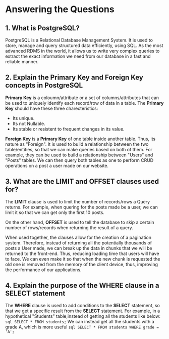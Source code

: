 # Answering the Questions

## 1. What is PostgreSQL?

PostgreSQL is a Relational Database Management System. It is used to store, manage and query structured data efficiently, using SQL. As the most advanced RDMS in the world, it allows us to write very complex queries to extract the exact information we need from our database in a fast and reliable manner.

## 2. Explain the Primary Key and Foreign Key concepts in PostgreSQL

**Primary Key** is a coloumn/attribute or a set of columns/attributes that can be used to uniquely identify each record/row of data in a table. The **Primary Key** should have these three charecteristics:

- Its unique.
- Its not Nullable.
- Its stable or resistent to frequent changes in its value.

**Foreign Key** is a **Primary Key** of one table inside another table. Thus, its nature as "Foreign". It is used to build a relationship between the two table/entities, so that we can make queries based on both of them. For example, they can be used to build a relationship between "Users" and "Posts" tables. We can then query both tables as one to perform CRUD operations on a post a user made on our website.

## 3. What are the LIMIT and OFFSET clauses used for?

The **LIMIT** clause is used to limit the number of records/rows a Query returns. For example, when quering for the posts made be a user, we can limit it so that we can get only the first 10 posts.

On the other hand, **OFFSET** is used to tell the database to skip a certain number of rows/records when returning the result of a query.

When used together, the clauses allow for the creation of a pagination system. Therefore, instead of returning all the potentially thousands of posts a User made, we can break up the data in chunks that we will be returned to the front-end. Thus, reducing loading time that users will have to face. We can even make it so that when the new chunk is requested the old one is removed from the memory of the client device, thus, improving the performance of our applications.

## 4. Explain the purpose of the WHERE clause in a SELECT statement

The **WHERE** clause is used to add conditions to the **SELECT** statement, so that we get a specific result from the **SELECT** statement. For example, in a hypothetical "Students" table,instead  of getting all the students like below:
```sql SELECT * FROM students;```
We can instead get all the students with a grade A, which is more useful
```sql SELECT * FROM students WHERE grade = 'A';```
